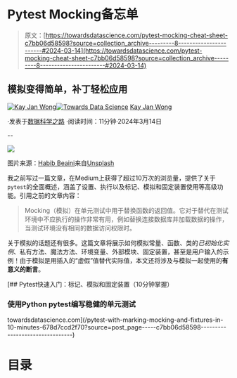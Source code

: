 # Pytest Mocking备忘单

> 原文：[https://towardsdatascience.com/pytest-mocking-cheat-sheet-c7bb06d58598?source=collection_archive---------8-----------------------#2024-03-14](https://towardsdatascience.com/pytest-mocking-cheat-sheet-c7bb06d58598?source=collection_archive---------8-----------------------#2024-03-14)

## 模拟变得简单，补丁轻松应用

[](https://kayjanwong.medium.com/?source=post_page---byline--c7bb06d58598--------------------------------)[![Kay Jan Wong](../Images/28e803eca6327d97b6aa97ee4095d7bd.png)](https://kayjanwong.medium.com/?source=post_page---byline--c7bb06d58598--------------------------------)[](https://towardsdatascience.com/?source=post_page---byline--c7bb06d58598--------------------------------)[![Towards Data Science](../Images/a6ff2676ffcc0c7aad8aaf1d79379785.png)](https://towardsdatascience.com/?source=post_page---byline--c7bb06d58598--------------------------------) [Kay Jan Wong](https://kayjanwong.medium.com/?source=post_page---byline--c7bb06d58598--------------------------------)

·发表于[数据科学之路](https://towardsdatascience.com/?source=post_page---byline--c7bb06d58598--------------------------------) ·阅读时间：11分钟·2024年3月14日

--

![](../Images/95ab5764cc80203effbf54558ab13c62.png)

图片来源：[Habib Beaini](https://unsplash.com/@hbeaini?utm_source=medium&utm_medium=referral)来自[Unsplash](https://unsplash.com/?utm_source=medium&utm_medium=referral)

我之前写过一篇文章，在Medium上获得了超过10万次的浏览量，提供了关于`pytest`的全面概述，涵盖了设置、执行以及标记、模拟和固定装置使用等高级功能。引用之前的文章内容：

> Mocking（模拟）在单元测试中用于替换函数的返回值。它对于替代在测试环境中不应执行的操作非常有用，例如替换连接数据库并加载数据的操作，当测试环境没有相同的数据访问权限时。

关于模拟的话题还有很多。这篇文章将展示如何模拟常量、函数、类的*已初始化实例*、私有方法、魔法方法、环境变量、外部模块、固定装置，甚至是用户输入的示例！由于模拟是用插入的“虚假”值替代实际值，本文还将涉及与模拟一起使用的**有意义的断言**。

[](/pytest-with-marking-mocking-and-fixtures-in-10-minutes-678d7ccd2f70?source=post_page-----c7bb06d58598--------------------------------) [## Pytest快速入门：标记、模拟和固定装置（10分钟掌握）

### 使用Python pytest编写稳健的单元测试

towardsdatascience.com](/pytest-with-marking-mocking-and-fixtures-in-10-minutes-678d7ccd2f70?source=post_page-----c7bb06d58598--------------------------------)

# 目录
